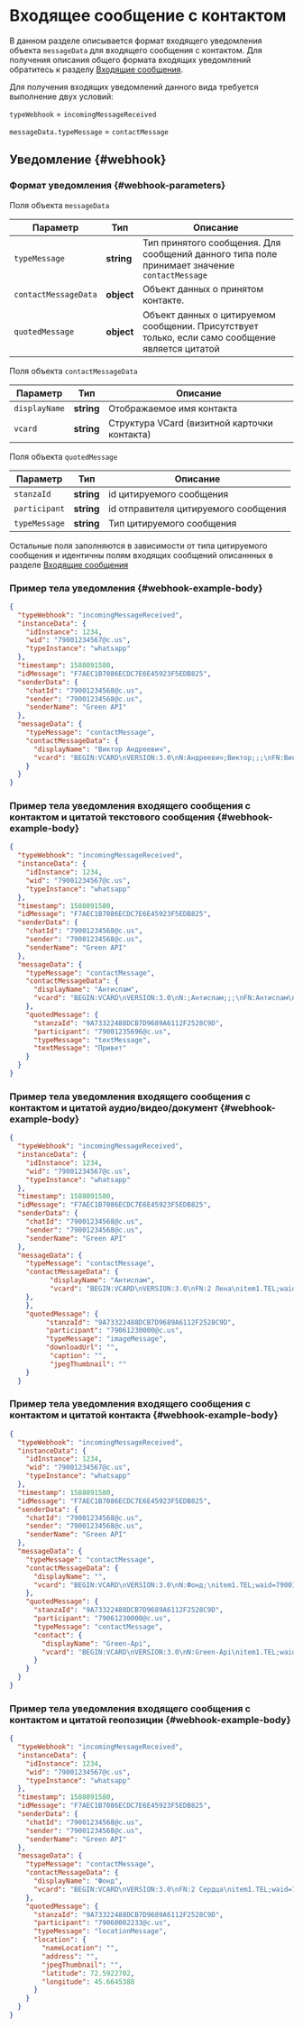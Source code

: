 # Входящее сообщение с контактом

В данном разделе описывается формат входящего уведомления объекта `messageData` для входящего сообщения с контактом. Для получения описания общего формата входящих уведомлений обратитесь к разделу [Входящие сообщения](Webhook-IncomingMessageReceived.md).

Для получения входящих уведомлений данного вида требуется выполнение двух условий:

`typeWebhook` = `incomingMessageReceived`

`messageData.typeMessage` = `contactMessage`

## Уведомление {#webhook}

### Формат уведомления {#webhook-parameters}

Поля объекта `messageData`

| Параметр             | Тип        | Описание                                                                                        |
| -------------------- | ---------- | ----------------------------------------------------------------------------------------------- |
| `typeMessage`        | **string** | Тип принятого сообщения. Для сообщений данного типа поле принимает значение `contactMessage`    |
| `contactMessageData` | **object** | Объект данных о принятом контакте.                                                              |
| `quotedMessage`      | **object** | Объект данных о цитируемом сообщении. Присутствует только, если само сообщение является цитатой |

Поля объекта `contactMessageData`

| Параметр      | Тип        | Описание                                     |
| ------------- | ---------- | -------------------------------------------- |
| `displayName` | **string** | Отображаемое имя контакта                    |
| `vcard`       | **string** | Структура VCard (визитной карточки контакта) |

Поля объекта `quotedMessage`

| Параметр      | Тип        | Описание                             |
| ------------- | ---------- | ------------------------------------ |
| `stanzaId`    | **string** | id цитируемого сообщения             |
| `participant` | **string** | id отправителя цитируемого сообщения |
| `typeMessage` | **string** | Тип цитируемого сообщения            |

Остальные поля заполняются в зависимости от типа цитируемого сообщения и идентичны полям входящих сообщений описаннных в разделе [Входящие сообщения](Webhook-IncomingMessageReceived.md)

### Пример тела уведомления {#webhook-example-body}

```json
{
  "typeWebhook": "incomingMessageReceived",
  "instanceData": {
    "idInstance": 1234,
    "wid": "79001234567@c.us",
    "typeInstance": "whatsapp"
  },
  "timestamp": 1588091580,
  "idMessage": "F7AEC1B7086ECDC7E6E45923F5EDB825",
  "senderData": {
    "chatId": "79001234568@c.us",
    "sender": "79001234568@c.us",
    "senderName": "Green API"
  },
  "messageData": {
    "typeMessage": "contactMessage",
    "contactMessageData": {
      "displayName": "Виктор Андреевич",
      "vcard": "BEGIN:VCARD\nVERSION:3.0\nN:Андреевич;Виктор;;;\nFN:Виктор Андреевич\nORG:Image\nTITLE:\nitem1.TEL;waid=79001234569:+7 900 123-45-69\nitem1.X-ABLabel:Мобильный\nEND:VCARD"
    }
  }
}
```

### Пример тела уведомления входящего сообщения с контактом и цитатой текстового сообщения {#webhook-example-body}

```json
{
  "typeWebhook": "incomingMessageReceived",
  "instanceData": {
    "idInstance": 1234,
    "wid": "79001234567@c.us",
    "typeInstance": "whatsapp"
  },
  "timestamp": 1588091580,
  "idMessage": "F7AEC1B7086ECDC7E6E45923F5EDB825",
  "senderData": {
    "chatId": "79001234568@c.us",
    "sender": "79001234568@c.us",
    "senderName": "Green API"
  },
  "messageData": {
    "typeMessage": "contactMessage",
    "contactMessageData": {
      "displayName": "Антиспам",
      "vcard": "BEGIN:VCARD\nVERSION:3.0\nN:;Антиспам;;;\nFN:Антиспам\nitem1.TEL:*9035936232#\nitem1.X-ABLabel:Мобильный\nEND:VCARD"
    },
    "quotedMessage": {
      "stanzaId": "9A73322488DCB7D9689A6112F2528C9D",
      "participant": "79001235696@c.us",
      "typeMessage": "textMessage",
      "textMessage": "Привет"
    }
  }
}
```

### Пример тела уведомления входящего сообщения с контактом и цитатой аудио/видео/документ {#webhook-example-body}

```json
{
  "typeWebhook": "incomingMessageReceived",
  "instanceData": {
    "idInstance": 1234,
    "wid": "79001234567@c.us",
    "typeInstance": "whatsapp"
  },
  "timestamp": 1588091580,
  "idMessage": "F7AEC1B7086ECDC7E6E45923F5EDB825",
  "senderData": {
    "chatId": "79001234568@c.us",
    "sender": "79001234568@c.us",
    "senderName": "Green API"
  },
  "messageData": {
    "typeMessage": "contactMessage",
    "contactMessageData": {
          "displayName": "Антиспам",
          "vcard": "BEGIN:VCARD\nVERSION:3.0\nFN:2 Лена\nitem1.TEL;waid=79001230000\nitem1.X-ABLabel:Мобильный\nEND:VCARD"
    },
    },
    "quotedMessage": {
         "stanzaId": "9A73322488DCB7D9689A6112F2528C9D",
         "participant": "79061230000@c.us",
         "typeMessage": "imageMessage",
         "downloadUrl": "",
          "caption": "",
          "jpegThumbnail": ""
    }
  }
```

### Пример тела уведомления входящего сообщения с контактом и цитатой контакта {#webhook-example-body}

```json
{
  "typeWebhook": "incomingMessageReceived",
  "instanceData": {
    "idInstance": 1234,
    "wid": "79001234567@c.us",
    "typeInstance": "whatsapp"
  },
  "timestamp": 1588091580,
  "idMessage": "F7AEC1B7086ECDC7E6E45923F5EDB825",
  "senderData": {
    "chatId": "79001234568@c.us",
    "sender": "79001234568@c.us",
    "senderName": "Green API"
  },
  "messageData": {
    "typeMessage": "contactMessage",
    "contactMessageData": {
      "displayName": "",
      "vcard": "BEGIN:VCARD\nVERSION:3.0\nN:Фонд;\nitem1.TEL;waid=79001203030:/em1.X-ABLabel:Новый тип\nEND:VCARD"
    },
    "quotedMessage": {
      "stanzaId": "9A73322488DCB7D9689A6112F2528C9D",
      "participant": "79061230000@c.us",
      "typeMessage": "contactMessage",
      "contact": {
        "displayName": "Green-Api",
        "vcard": "BEGIN:VCARD\nVERSION:3.0\nN:Green-Api\nitem1.TEL;waid=79001230000\nitem1.X-ABLabel:Мобильный\nEND:VCARD"
      }
    }
  }
}
```
### Пример тела уведомления входящего сообщения с контактом и цитатой геопозиции {#webhook-example-body}

```json
{
  "typeWebhook": "incomingMessageReceived",
  "instanceData": {
    "idInstance": 1234,
    "wid": "79001234567@c.us",
    "typeInstance": "whatsapp"
  },
  "timestamp": 1588091580,
  "idMessage": "F7AEC1B7086ECDC7E6E45923F5EDB825",
  "senderData": {
    "chatId": "79001234568@c.us",
    "sender": "79001234568@c.us",
    "senderName": "Green API"
  },
  "messageData": {
    "typeMessage": "contactMessage",
    "contactMessageData": {
      "displayName": "Фонд",
      "vcard": "BEGIN:VCARD\nVERSION:3.0\nFN:2 Сердца\nitem1.TEL;waid=79200000102\nitem1.X-ABLabel:Новый тип\nEND:VCARD"
    },
    "quotedMessage": {
      "stanzaId": "9A73322488DCB7D9689A6112F2528C9D",
      "participant": "79060002233@c.us",
      "typeMessage": "locationMessage",
      "location": {
        "nameLocation": "",
        "address": "",
        "jpegThumbnail": "",
        "latitude": 72.5922702,
        "longitude": 45.6645388
      }
    }
  }
}
```
